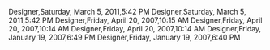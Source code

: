 ﻿Designer,Saturday, March 5, 2011,5:42 PMDesigner,Saturday, March 5, 2011,5:42 PMDesigner,Friday, April 20, 2007,10:15 AMDesigner,Friday, April 20, 2007,10:14 AMDesigner,Friday, April 20, 2007,10:14 AMDesigner,Friday, January 19, 2007,6:49 PMDesigner,Friday, January 19, 2007,6:40 PM